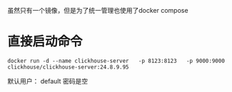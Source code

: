 虽然只有一个镜像，但是为了统一管理也使用了docker compose



# 直接启动命令

```
docker run -d --name clickhouse-server   -p 8123:8123   -p 9000:9000   clickhouse/clickhouse-server:24.8.9.95
```

默认用户： default
密码是空